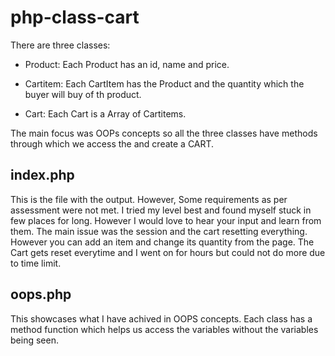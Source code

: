 # php-class-cart

There are three classes:

* Product: Each Product has an id, name and price.

* Cartitem: Each CartItem has the Product and the quantity which the buyer will buy of th product.

* Cart: Each Cart is a Array of Cartitems.

The main focus was OOPs concepts so all the three classes have methods through which we access the and create a CART.

## index.php
This is the file with the output. However, Some requirements as per assessment were not met. I tried my level best and found myself stuck in few places for long. However I would love to hear your input and learn from them. The main issue was the session and the cart resetting everything. However you can add an item and change its quantity from the page. The Cart gets reset everytime and I went on for hours but could not do more due to time limit.

## oops.php
This showcases what I have achived in OOPS concepts. Each class has a method function which helps us access the variables without the variables being seen.